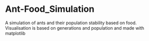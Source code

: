 # Ant-Food_Simulation
A simulation of ants and their population stability based on food. Visualisation is based on generations and population and made with matplotlib
